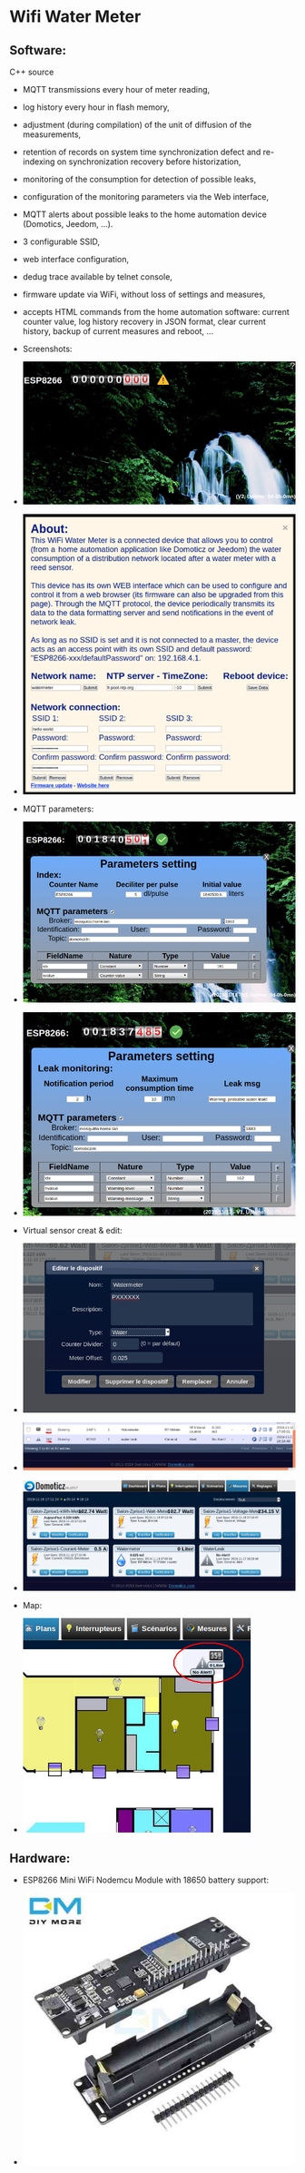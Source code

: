 Wifi Water Meter
================


Software:
---------

C++ source

* MQTT transmissions every hour of meter reading,
* log history every hour in flash memory,
* adjustment (during compilation) of the unit of diffusion of the measurements,
* retention of records on system time synchronization defect and re-indexing on synchronization recovery before historization,
* monitoring of the consumption for detection of possible leaks,
* configuration of the monitoring parameters via the Web interface,
* MQTT alerts about possible leaks to the home automation device (Domotics, Jeedom, ...).
* 3 configurable SSID,
* web interface configuration,
* dedug trace available by telnet console,
* firmware update via WiFi, without loss of settings and measures,
* accepts HTML commands from the home automation software: current counter value, log history recovery in JSON format, clear current history, backup of current measures and reboot, ...


* Screenshots:

* ![](doc/images/screenshot.png)

* ![](doc/images/about.png)

* MQTT parameters:

* ![](doc/images/mqtt1.png)

* ![](doc/images/mqtt2.png)

* Virtual sensor creat & edit:

* ![](doc/images/domoticz/edit.png)

* ![](doc/images/domoticz/devices.png)

* ![](doc/images/domoticz/sensors.png)

* Map:

* ![](doc/images/domoticz/map.png)


Hardware:
---------

* ESP8266 Mini WiFi Nodemcu Module with 18650 battery support:

* ![](doc/images/esp8266.jpg)


